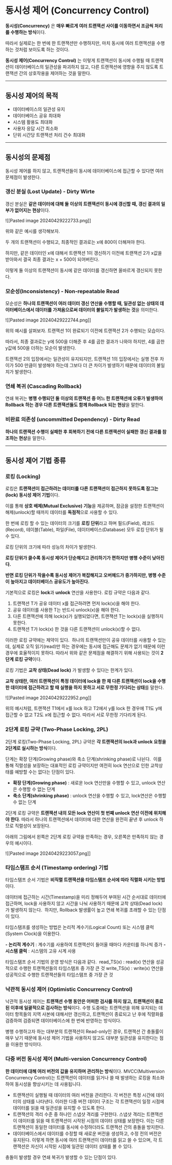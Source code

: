 # 동시성 제어 (Concurrency Control)

**동시성(Concurrency)** 은 **매우 빠르게 여러 트랜잭션 사이를 이동하면서 조금씩 처리를 수행하는 방식**이다. 

따라서 실제로는 한 번에 한 트랜잭션만 수행하지만, 마치 동시에 여러 트랜잭션을 수행하는 것처럼 보이도록 하는 것이다. 

**동시성 제어(Concurrency Control)** 는 이렇게 트랜잭션이 동시에 수행될 때 트랜잭션이 데이터베이스의 일관성을 파괴하지 않고, 다른 트랜잭션에 영향을 주지 않도록 트랜잭션 간의 상호작용을 제어하는 것을 말한다. 

---
## 동시성 제어의 목적

- 데이터베이스의 일관성 유지
- 데이터베이스 공유 최대화
- 시스템 활용도 최대화
- 사용자 응답 시간 최소화
- 단위 시간당 트랜잭션 처리 건수 최대화

---
## 동시성의 문제점

동시성 제어를 하지 않고, 트랜잭션들이 동시에 데이터베이스에 접근할 수 있다면 여러 문제점이 발생한다. 

### 갱신 분실 (Lost Update) - Dirty Wirte

갱신 분실은 **같은 데이터에 대해 둘 이상의 트랜잭션이 동시에 갱신할 때, 갱신 결과의 일부가 없어지는 현상**이다. 

![[Pasted image 20240429222733.png]]

위와 같은 예시를 생각해보자. 

두 개의 트랜잭션이 수행되고, 최종적인 결과로는 x에 800이 더해져야 한다. 

하지만, 같은 데이터인 x에 대해서 트랜잭션 1이 갱신하기 이전에 트랜잭션 2가 x값을 받아와서 결국 최종 결과는 x + 500이 되어버린다. 

이렇게 둘 이상의 트랜잭션이 동시에 같은 데이터를 갱신하면 올바르게 갱신되지 못한다. 

### 모순성(Inconsistency) - Non-repeatable Read

모순성은 **하나의 트랜잭션이 여러 데이터 갱신 연산을 수행할 때, 일관성 없는 상태의 데이터베이스에서 데이터를 가져옴으로써 데이터의 불일치가 발생하는 것**을 의미한다. 

![[Pasted image 20240429222744.png]]

위의 예시를 살펴보자. 트랜잭션 1이 완료되기 이전에 트랜잭션 2가 수행되는 모습이다.

따라서, 최종 결과로는 y에 500을 더해준 후 4를 곱한 결과가 나와야 하지만, 4를 곱한 y값에 500을 더하는 모순이 발생한다. 

트랜잭션 2의 입장에서는 일관성이 유지되지만, 트랜잭션 1의 입장에서는 실행 전후 차이가 500 만큼이 발생해야 하는데 그보다 더 큰 차이가 발생하기 때문에 데이터의 불일치가 발생한다. 

### 연쇄 복귀 (Cascading Rollback)

연쇄 복귀는 **병행 수행되던 둘 이상의 트랜잭션 중 어느 한 트랜잭션에 오류가 발생하여 Rollback 하는 경우 다른 트랜잭션들도 함께 Rollback 되는 현상**을 말한다. 

### 비완료 의존성 (uncommitted Dependency) - Dirty Read

**하나의 트랜잭션 수행이 실패한 후 회복하기 전에 다른 트랜잭션이 실패한 갱신 결과를 참조하는 현상**을 말한다. 

---
## 동시성 제어 기법 종류

### 로킹 (Locking)

로킹은 **트랜잭션이 접근하려는 데이터를 다른 트랜잭션이 접근하지 못하도록 잠그는(lock) 동시성 제어 기법**이다.

이를 통해 **상호 배제(Mutual Exclusive) 기능**을 제공하며, 잠금을 설정한 트랜잭션이 해제(unlock)할 때까지 데이터를 **독점적**으로 사용할 수 있다. 

한 번에 로킹 할 수 있는 데이터의 크기를 **로킹 단위**라고 하며 필드(Field), 레코드(Record), 테이블(Table), 파일(File), 데이터베이스(Database) 모두 로킹 단위가 될 수 있다. 

로킹 단위의 크기에 따라 성능의 차이가 발생한다.

**로킹 단위가 클수록 동시성 제어가 단순해지고 관리하기가 편하지만 병행 수준이 낮아진다.** 

**반면 로킹 단위가 작을수록 동시성 제어가 복잡해지고 오버헤드가 증가하지만, 병행 수준이 높아지고 데이터베이스 공유도가 높아진다.** 

기본적으로 로킹은 **lock**과 **unlock** 연산을 사용한다. 로킹 규약은 다음과 같다. 

1. 트랜잭션 T가 공유 데이터 x를 접근하려면 먼저 lock(x)을 해야 한다.
2. 공유 데이터를 사용한 T는 반드시 unlock(x)을 해야 한다.
3. 다른 트랜잭션에 의해 lock(x)가 실행되었다면, 트랜잭션 T는 lock(x)을 실행하지 못한다.
4. 트랜잭션 T가 lock(x) 한 것을 다른 트랜잭션이 unlock(x)할 수 없다.

이러한 로킹 규약에는 제약이 있다. 
하나의 트랜잭션만이 공유 데이터를 사용할 수 있는데, 실제로 오직 읽기(read)만 하는 경우에는 동시에 접근해도 문제가 없기 때문에 이런 경우에 효율적이지 못하다.
따라서 위와 같은 문제점을 해결하기 위해 사용되는 것이 **2단계 로킹 규약**이다. 

로킹 기법은 **교착 상태(Dead lock)** 가 발생할 수 있다는 한계가 있다. 

**교착 상태란, 여러 트랜잭션이 특정 데이터에 lock을 한 채 다른 트랜잭션이 lock을 수행한 데이터에 접근하려고 할 때 실행을 하지 못하고 서로 무한정 기다리는 상태**를 말한다. 

![[Pasted image 20240429222952.png]]

위의 예시처럼, 트랜잭션 T1에서 x를 lock 하고 T2에서 y를 lock 한 경우에 T1도 y에 접근할 수 없고 T2도 x에 접근할 수 없다. 따라서 서로 무한정 기다리게 된다. 

### 2단계 로킹 규약 (Two-Phase Locking, 2PL)

2단계 로킹(Two-Phase Locking, 2PL) 규약은 **각 트랜잭션의 lock과 unlock 요청을 2단계로 실시하는 방식**이다.

단계는 확장 단계(Growing phase)와 축소 단계(shrinking phase)로 나뉜다. 
이를 통해 직렬성을 보장하는 대표적인 로킹 규약이지만 여전히 lock 연산으로 인한 교착상태를 예방할 수는 없다는 단점이 있다. 

- **확장 단계(Growing phase)** : 새로운 lock 연산만을 수행할 수 있고, unlock 연산은 수행할 수 없는 단계
- **축소 단계(shrinking phase)** : unlock 연산을 수행할 수 있고, lock연산은 수행할 수 없는 단계

2단계 로킹 규약은 **트랜잭션 내의 모든 lock 연산이 첫 번째 unlock 연산 이전에 위치해야 한다**. 따라서 하나의 트랜잭션에서 데이터에 대한 연산을 완전히 끝낸 후 unlock 하므로 직렬성이 보장된다. 

아래의 그림에서 왼쪽은 2단계 로킹 규약을 만족하는 경우, 오른쪽은 만족하지 않는 경우의 예시이다. 

![[Pasted image 20240429223057.png]]


### 타임스탬프 순서 (Timestamp ordering) 기법

타임스탬프 순서 기법은 **비직렬 트랜잭션을 타임스탬프 순서에 따라 직렬화 시키는 방법**이다.

데이터에 접근하는 시간(Timestamp)을 미리 정해두어 부여된 시간 순서대로 데이터에 접근하며, lock을 사용하지 않고 시간을 나눠 사용하기 때문에 교착 상태(Dead lock)가 발생하지 않는다. 
하지만, Rollback 발생률이 높고 연쇄 복귀를 초래할 수 있는 단점이 있다. 

타임스탬프를 생성하는 방법은 논리적 계수기(Logical Count) 또는 시스템 클럭(System Clock)을 이용한다. 

**- 논리적 계수기** : 계수기를 사용하여 트랜잭션이 들어올 때마다 카운터를 하나씩 증가
**- 시스템 클럭** : 시스템의 고유 시계 사용

타임스탬프 순서 기법의 운영 방식은 다음과 같다. 
read_TS(x) : read(x) 연산을 성공적으로 수행한 트랜잭션들의 타임스탬프 중 가장 큰 것
write_TS(x) : write(x) 연산을 성공적으로 수행한 트랜잭션들의 타임스탬프 중 가장 큰 것


### 낙관적 동시성 제어 (Optimistic Concurrency Control)

낙관적 동시성 제어는 **트랜잭션 수행 동안은 어떠한 검사를 하지 않고, 트랜잭션이 종료된 이후에 일괄적으로 검사하는 방식**이다. 수행 도중에는 트랜잭션을 위해 유지되는 데이터 항목들의 지역 사본에 대해서만 갱신하고, 트랜잭션이 종료되고 난 후에 직렬화를 검증하여 검증되면 데이터베이스에 한 번에 반영하는 방식이다. 

병행 수행하고자 하는 대부분의 트랜잭션이 Read-only인 경우, 트랜잭션 간 충돌률이 매우 낮기 때문에 동시성 제어 기법을 사용하지 않고도 대부분 일관성을 유지한다는 점을 이용한 방식이다. 

### 다중 버전 동시성 제어 (Multi-version Concurrency Control)

**한 데이터에 대해 여러 버전의 값을 유지하며 관리하는 방식**이다. MVCC(Multiversion Concurrency Control)는 트랜잭션이 데이터를 읽거나 쓸 때 발생하는 로킹을 최소화하여 동시성을 향상시키는 데 사용됩니다.

- 트랜잭션이 실행될 때 데이터의 여러 버전을 관리한다. 각 버전은 특정 시간에 데이터의 상태를 나타낸다. 이러한 다중 버전 데이터 구조는 각 트랜잭션이 일정 시점에 데이터를 읽을 때 일관성을 유지할 수 있도록 한다.
- 트랜잭션의 격리 수준 중 하나인 스냅샷 격리를 구현한다. 스냅샷 격리는 트랜잭션이 데이터를 읽을 때 트랜잭션이 시작된 시점의 데이터 상태를 보장한다. 이는 다른 트랜잭션이 동일한 데이터를 동시에 수정하더라도 트랜잭션 간의 충돌을 방지한다.
- 데이터베이스에서 데이터를 수정할 때 새로운 버전을 생성하고, 수정 전의 버전은 유지된다. 이렇게 하면 동시에 여러 트랜잭션이 데이터를 읽고 쓸 수 있으며, 각 트랜잭션은 자신이 시작된 시점에 일관된 데이터 상태를 볼 수 있다.

충돌이 발생할 경우 연쇄 복귀가 발생할 수 있는 단점이 있다.


